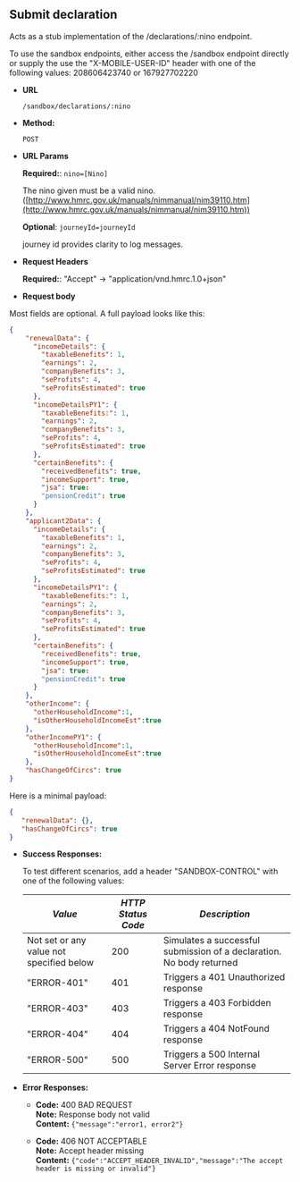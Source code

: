 Submit declaration
----
  Acts as a stub implementation of the /declarations/:nino endpoint.

  To use the sandbox endpoints, either access the /sandbox endpoint directly or supply the use the 
  "X-MOBILE-USER-ID" header with one of the following values: 208606423740 or 167927702220

* **URL**

  `/sandbox/declarations/:nino`

* **Method:**

  `POST`
  
* **URL Params**

   **Required:**: `nino=[Nino]`
   
   The nino given must be a valid nino. ([http://www.hmrc.gov.uk/manuals/nimmanual/nim39110.htm](http://www.hmrc.gov.uk/manuals/nimmanual/nim39110.htm))

   **Optional**: `journeyId=journeyId`

   journey id provides clarity to log messages.

*  **Request Headers**

   **Required:**: "Accept" -> "application/vnd.hmrc.1.0+json"
   
*  **Request body**

Most fields are optional. A full payload looks like this:

```json
{
    "renewalData": {
      "incomeDetails": {
        "taxableBenefits": 1,
        "earnings": 2,
        "companyBenefits": 3,
        "seProfits": 4,
        "seProfitsEstimated": true
      },
      "incomeDetailsPY1": {
        "taxableBenefits:": 1,
        "earnings": 2,
        "companyBenefits": 3,
        "seProfits": 4,
        "seProfitsEstimated": true
      },
      "certainBenefits": {
        "receivedBenefits": true, 
        "incomeSupport": true, 
        "jsa": true: 
        "pensionCredit": true
      }
    },
    "applicant2Data": {
      "incomeDetails": {
        "taxableBenefits": 1,
        "earnings": 2,
        "companyBenefits": 3,
        "seProfits": 4,
        "seProfitsEstimated": true
      },
      "incomeDetailsPY1": {
        "taxableBenefits:": 1,
        "earnings": 2,
        "companyBenefits": 3,
        "seProfits": 4,
        "seProfitsEstimated": true
      },
      "certainBenefits": {
        "receivedBenefits": true, 
        "incomeSupport": true, 
        "jsa": true: 
        "pensionCredit": true
      }
    },
    "otherIncome": {
      "otherHouseholdIncome":1,
      "isOtherHouseholdIncomeEst":true
    },
    "otherIncomePY1": {
      "otherHouseholdIncome":1,
      "isOtherHouseholdIncomeEst":true
    },
    "hasChangeOfCircs": true
}   
```   

Here is a minimal payload:
```json
{ 
   "renewalData": {},
   "hasChangeOfCircs": true
}   
```  
      
* **Success Responses:**

  To test different scenarios, add a header "SANDBOX-CONTROL" with one of the following values:
  
  | *Value* | *HTTP Status Code* | *Description* 
  |---------|--------------------|---------------|
  | Not set or any value not specified below | 200 | Simulates a successful submission of a declaration. No body returned |
  | "ERROR-401" | 401 | Triggers a 401 Unauthorized response |
  | "ERROR-403" | 403 | Triggers a 403 Forbidden response |
  | "ERROR-404" | 404 | Triggers a 404 NotFound response |
  | "ERROR-500" | 500 | Triggers a 500 Internal Server Error response |   

* **Error Responses:**

  * **Code:** 400 BAD REQUEST <br/>
    **Note:** Response body not valid <br/>
    **Content:** `{"message":"error1, error2"}`

  * **Code:** 406 NOT ACCEPTABLE <br />
    **Note:** Accept header missing <br/>
    **Content:** `{"code":"ACCEPT_HEADER_INVALID","message":"The accept header is missing or invalid"}`



